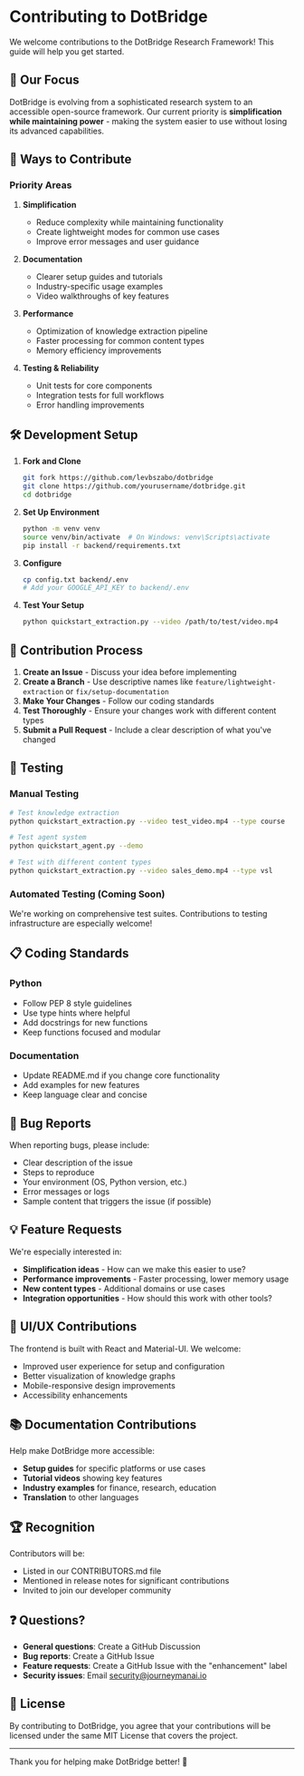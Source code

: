 # Contributing to DotBridge

We welcome contributions to the DotBridge Research Framework! This guide will help you get started.

## 🎯 Our Focus

DotBridge is evolving from a sophisticated research system to an accessible open-source framework. Our current priority is **simplification while maintaining power** - making the system easier to use without losing its advanced capabilities.

## 🚀 Ways to Contribute

### Priority Areas

1. **Simplification** 
   - Reduce complexity while maintaining functionality
   - Create lightweight modes for common use cases
   - Improve error messages and user guidance

2. **Documentation**
   - Clearer setup guides and tutorials
   - Industry-specific usage examples
   - Video walkthroughs of key features

3. **Performance**
   - Optimization of knowledge extraction pipeline
   - Faster processing for common content types
   - Memory efficiency improvements

4. **Testing & Reliability**
   - Unit tests for core components
   - Integration tests for full workflows
   - Error handling improvements

## 🛠️ Development Setup

1. **Fork and Clone**
   ```bash
   git fork https://github.com/levbszabo/dotbridge
   git clone https://github.com/yourusername/dotbridge.git
   cd dotbridge
   ```

2. **Set Up Environment**
   ```bash
   python -m venv venv
   source venv/bin/activate  # On Windows: venv\Scripts\activate
   pip install -r backend/requirements.txt
   ```

3. **Configure**
   ```bash
   cp config.txt backend/.env
   # Add your GOOGLE_API_KEY to backend/.env
   ```

4. **Test Your Setup**
   ```bash
   python quickstart_extraction.py --video /path/to/test/video.mp4
   ```

## 📝 Contribution Process

1. **Create an Issue** - Discuss your idea before implementing
2. **Create a Branch** - Use descriptive names like `feature/lightweight-extraction` or `fix/setup-documentation`
3. **Make Your Changes** - Follow our coding standards
4. **Test Thoroughly** - Ensure your changes work with different content types
5. **Submit a Pull Request** - Include a clear description of what you've changed

## 🧪 Testing

### Manual Testing
```bash
# Test knowledge extraction
python quickstart_extraction.py --video test_video.mp4 --type course

# Test agent system  
python quickstart_agent.py --demo

# Test with different content types
python quickstart_extraction.py --video sales_demo.mp4 --type vsl
```

### Automated Testing (Coming Soon)
We're working on comprehensive test suites. Contributions to testing infrastructure are especially welcome!

## 📋 Coding Standards

### Python
- Follow PEP 8 style guidelines
- Use type hints where helpful
- Add docstrings for new functions
- Keep functions focused and modular

### Documentation
- Update README.md if you change core functionality
- Add examples for new features
- Keep language clear and concise

## 🐛 Bug Reports

When reporting bugs, please include:
- Clear description of the issue
- Steps to reproduce
- Your environment (OS, Python version, etc.)
- Error messages or logs
- Sample content that triggers the issue (if possible)

## 💡 Feature Requests

We're especially interested in:
- **Simplification ideas** - How can we make this easier to use?
- **Performance improvements** - Faster processing, lower memory usage
- **New content types** - Additional domains or use cases
- **Integration opportunities** - How should this work with other tools?

## 🎨 UI/UX Contributions

The frontend is built with React and Material-UI. We welcome:
- Improved user experience for setup and configuration
- Better visualization of knowledge graphs
- Mobile-responsive design improvements
- Accessibility enhancements

## 📚 Documentation Contributions

Help make DotBridge more accessible:
- **Setup guides** for specific platforms or use cases
- **Tutorial videos** showing key features
- **Industry examples** for finance, research, education
- **Translation** to other languages

## 🏆 Recognition

Contributors will be:
- Listed in our CONTRIBUTORS.md file
- Mentioned in release notes for significant contributions
- Invited to join our developer community

## ❓ Questions?

- **General questions**: Create a GitHub Discussion
- **Bug reports**: Create a GitHub Issue
- **Feature requests**: Create a GitHub Issue with the "enhancement" label
- **Security issues**: Email [security@journeymanai.io](mailto:security@journeymanai.io)

## 📄 License

By contributing to DotBridge, you agree that your contributions will be licensed under the same MIT License that covers the project.

---

Thank you for helping make DotBridge better! 🚀 